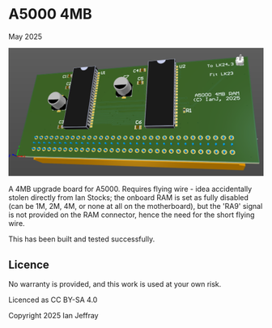 # A5000 4MB

May 2025


![3D View](Generated/A5000_4MB_3D_View.PNG)

A 4MB upgrade board for A5000.  Requires flying wire - idea accidentally stolen directly from Ian Stocks; the onboard RAM is set as fully disabled (can be 1M, 2M, 4M, or none at all on the motherboard), but the 'RA9' signal is not provided on the RAM connector, hence the need for the short flying wire.

This has been built and tested successfully.

## Licence

No warranty is provided, and this work is used at your own risk.  

Licenced as CC BY-SA 4.0

Copyright 2025 Ian Jeffray

